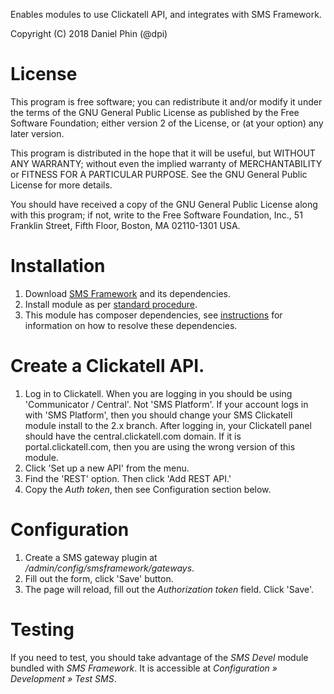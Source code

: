 Enables modules to use Clickatell API, and integrates with SMS Framework.

Copyright (C) 2018 Daniel Phin (@dpi)

# License

This program is free software; you can redistribute it and/or modify
it under the terms of the GNU General Public License as published by
the Free Software Foundation; either version 2 of the License, or
(at your option) any later version.

This program is distributed in the hope that it will be useful,
but WITHOUT ANY WARRANTY; without even the implied warranty of
MERCHANTABILITY or FITNESS FOR A PARTICULAR PURPOSE.  See the
GNU General Public License for more details.

You should have received a copy of the GNU General Public License along
with this program; if not, write to the Free Software Foundation, Inc.,
51 Franklin Street, Fifth Floor, Boston, MA 02110-1301 USA.

# Installation

 1. Download [SMS Framework][sms-framework] and its dependencies.
 2. Install module as per [standard procedure][drupal-module-install].
 3. This module has composer dependencies, see [instructions][composer-dependencies]
    for information on how to resolve these dependencies.

# Create a Clickatell API.

 1. Log in to Clickatell. When you are logging in you should be using 
    'Communicator / Central'. Not 'SMS Platform'. If your account logs in with
    'SMS Platform', then you should change your SMS Clickatell module install
    to the 2.x branch.
    After logging in, your Clickatell panel should have the 
    central.clickatell.com domain. If it is portal.clickatell.com, then you are
    using the wrong version of this module.
 2. Click 'Set up a new API' from the menu.
 3. Find the 'REST' option. Then click 'Add REST API.'
 4. Copy the _Auth token_, then see Configuration section below.    

# Configuration

 1. Create a SMS gateway plugin at _/admin/config/smsframework/gateways_.
 2. Fill out the form, click 'Save' button.
 3. The page will reload, fill out the _Authorization token_ field. Click 
    'Save'.
    
# Testing

If you need to test, you should take advantage of the _SMS Devel_ module
bundled with _SMS Framework_. It is accessible at _Configuration » Development »
Test SMS_.

[sms-framework]: https://drupal.org/project/smsframework
[drupal-module-install]: https://www.drupal.org/docs/8/extending-drupal/installing-contributed-modules "Installing Contributed Modules"
[composer-dependencies]: https://www.drupal.org/docs/8/extending-drupal/installing-modules-composer-dependencies "Installing modules' Composer dependencies"
